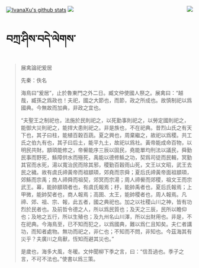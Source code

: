 [![IvanaXu's github stats](https://github-readme-stats.vercel.app/api?username=IvanaXu&show_icons=true&theme=vue-dark)](https://github.com/anuraghazra/github-readme-stats)
<img align="right" src="https://github-readme-stats.vercel.app/api/top-langs/?username=IvanaXu&langs_count=7&theme=graywhite" />
<img src="https://github-readme-stats.vercel.app/api/wakatime?username=IvanaXu&layout=compact&langs_count=6&theme=vue-dark&&custom_title=Programming Times(Jul 29 2021-)" />
# བཀྲ་ཤིས་བདེ་ལེགས་
> 展禽論祀爰居
> 
> 先秦：佚名 
> 
> 海鳥曰“爰居”，止於魯東門之外二日。臧文仲使國人祭之。展禽曰：“越哉，臧孫之爲政也！夫祀，國之大節也，而節，政之所成也。故慎制祀以爲國典。今無故而加典，非政之宜也。
> 
> “夫聖王之制祀也，法施於民則祀之，以死勤事則祀之，以勞定國則祀之，能御大災則祀之，能捍大患則祀之。非是族也，不在祀典。昔烈山氏之有天下也，其子曰柱，能植百穀百蔬。夏之興也，周棄繼之，故祀以爲稷。共工氏之伯九有也，其子曰后土，能平九土，故祀以爲社。黃帝能成命百物，以明民共財。顓頊能修之，帝嚳能序三辰以固民，堯能單均刑法以議民，舜勤民事而野死，鯀障供水而殛死，禹能以德修鯀之功，契爲司徒而民輯，冥勤其官而水死，湯以寬治民而除其邪，稷勤百穀雨山死，文王以文昭，武王去民之穢。故有虞氏禘黃帝而祖顓頊，郊堯而宗舜；夏后氏禘黃帝面祖顓頊，郊鯀而宗禹；商人禘舜而祖契，郊冥而宗湯；周人禘嚳而郊稷，祖文王而宗武王。幕，能帥顓頊者也，有虞氏報焉；杼，能帥禹者也，夏后氏報焉；上甲微，能帥契者也，商人報焉；高圉、太王，能帥稷者也，周人報焉。凡禘、郊、祖、宗、報，此五者，國之典祀也。加之以社稷山川之神，皆有功烈於民者也。及前哲令德之人，所以爲民質也；及天之三辰，民所以瞻仰也；及地之五行，所以生殖也；及九州名山川澤，所以出財用也。非是，不在祀典。今海鳥至，已不知而犯之，以爲國典，難以爲仁且知矣。夫仁者講功，而知者處物。無功而祀之，非仁也；不知而不問，非知也。今茲海其有災乎？夫廣川之鳥獸，恆知而避其災也。”
> 
> 是歲也，海多大風，冬暖。文仲聞柳下季之言，曰：“信吾過也。季子之言，不可不法也。”使書以爲三策。
>